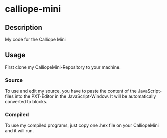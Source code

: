 # calliope-mini
## Description
My code for the Calliope Mini
## Usage
First clone my CalliopeMini-Repository to your machine.
### Source
To use and edit my source, you have to paste the content of the JavaScript-files into the PXT-Editor in the JavaScript-Window. It will be automatically converted to blocks.
### Compiled
To use my compiled programs, just copy one .hex file on your CalliopeMini and it will run.